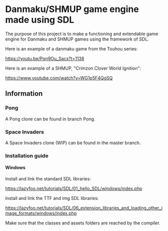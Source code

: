 # Danmaku/SHMUP game engine made using SDL

The purpose of this project is to make a functioning and extendable game engine for Danmaku and SHMUP games using the framework of SDL.

Here is an example of a danmaku game from the Touhou series:

https://youtu.be/Pqn9Ou_Sacs?t=1138

Here is an example of a SHMUP, "Crimzon Clover World Ignition":

https://www.youtube.com/watch?v=WG1p5F4QgSQ

## Information

### Pong

A Pong clone can be found in branch Pong.

### Space Invaders

A Space Invaders clone (WIP) can be found in the master branch.

### Installation guide

#### Windows

Install and link the standard SDL libraries:

https://lazyfoo.net/tutorials/SDL/01_hello_SDL/windows/index.php

Install and link the TTF and img SDL libraries:

https://lazyfoo.net/tutorials/SDL/06_extension_libraries_and_loading_other_image_formats/windows/index.php

Make sure that the classes and assets folders are reached by the compiler.
